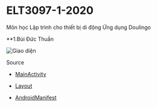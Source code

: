 # ELT3097-1-2020
Môn học Lập trình cho thiết bị di động
Ứng dụng Doulingo

**1.Bùi Đức Thuần

![Giao diện](https://github.com/ducthuan19620/ELT3097-1-2020/blob/master/02/gif-giao-di%E1%BB%87n.gif)

Source

* [MainActivity](https://github.com/ducthuan19620/ELT3097-1-2020/blob/master/02/app/src/main/java/com/example/doulingo1/MainActivity.java)

* [Layout](https://github.com/ducthuan19620/ELT3097-1-2020/blob/master/02/app/src/main/res/layout/activity_main.xml)

* [AndroidManifest](https://github.com/ducthuan19620/ELT3097-1-2020/blob/master/02/app/src/main/AndroidManifest.xml)

